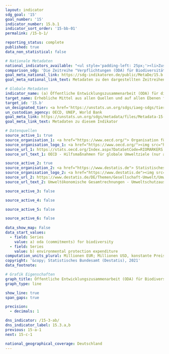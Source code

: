 ```yaml
---
layout: indicator    
sdg_goal: '15'    
goal_number: '15'    
indicator_number: 15.b.1    
indicator_sort_order: '15-bb-01'    
permalink: /15-b-1/    

reporting_status: complete    
published: true    
data_non_statistical: false    

# Nationale Metadaten    
national_indicators_available: "<ul style='padding-left: 25px;'><li>Zusagen (ODA) für Biodiversität</li> <li> Umweltschutzausgaben</li></ul>"    
comparison_sdg: 'Die Zeitreihe "Verpflichtungen (ODA) für Biodiversität" entspricht den globalen Metadaten. Die Zeitreihe "Bruttoentwicklungsausgaben für den Forstsektor" bietet zusätzliche Informationen.'    
goal_meta_national_link: https://sdg-indikatoren.de/public/MetaDe/15.b.1.pdf    
goal_meta_national_link_text: Metadaten zu den dargestellten Zeitreihen    

# Globale Metadaten    
indicator_name: (a) Öffentliche Entwicklungszusammenarbeit (ODA) für die Erhaltung und nachhaltige Nutzung der biologischen Vielfalt und (b) Einnahmen und Finanzmittel, die über die für die biologische Vielfalt maßgeblichen ökologischen Instrumente generiert wurden    
target_name: Erhebliche Mittel aus allen Quellen und auf allen Ebenen für die Finanzierung einer nachhaltigen Bewirtschaftung der Wälder aufbringen und den Entwicklungsländern geeignete Anreize für den vermehrten Einsatz dieser Bewirtschaftungsform bieten, namentlich zum Zweck der Walderhaltung und Wiederaufforstung    
target_id: '15.b'    
un_designated_tier: <a href='https://unstats.un.org/sdgs/iaeg-sdgs/tier-classification/' title='Klicken Sie hier um weitere Informationen zur UN-Tier-Klassifikation zu erhalten.'  target='_blank'>Tier I</a>    
un_custodian_agency: OECD, UNEP, World Bank    
goal_meta_link: https://unstats.un.org/sdgs/metadata/files/Metadata-15-0b-01.pdf    
goal_meta_link_text: Metadaten zu diesem Indikator        

# Datenquellen
source_active_1: true
source_organisation_1: <a href="https://www.oecd.org/"> Organisation für wirtschaftliche Zusammenarbeit und Entwicklung (OECD) </a>
source_organisation_logo_1: <a href="https://www.oecd.org/"><img src="https://g205sdgs.github.io/sdg-indicators/public/OrgImgDe/oecd.png" alt="Logo oecd" style="height:60px; width:148px"/></a>
source_url_1: https://stats.oecd.org/Index.aspx?DataSetCode=RIOMARKERS
source_url_text_1: OECD - Hilfsmaßnahmen für globale Umweltziele (nur auf Englisch und Französisch verfügbar)

source_active_2: true
source_organisation_2: <a href="https://www.destatis.de"> Statistisches Bundesamt (Destatis) </a>
source_organisation_logo_2: <a href="https://www.destatis.de"><img src="https://g205sdgs.github.io/sdg-indicators/public/OrgImgDe/destatis.png" alt="Logo destatis" style="height:60px; width:148px"/></a>
source_url_2: https://www.destatis.de/DE/Themen/Gesellschaft-Umwelt/Umwelt/UGR/umweltschutzausgaben/Tabellen/ausgaben-umweltschutz.html
source_url_text_2: Umweltökonomische Gesamtrechnungen - Umweltschutzausgaben

source_active_3: false

source_active_4: false

source_active_5: false

source_active_6: false
    
data_show_map: False    
data_start_values: 
  - field: Series
    value: a) oda (commitments) for biodiversity
  - field: Series
    value: b) environmental protection expenditure    
computation_units_plural: Millionen EUR; Millionen USD, konstante Preise (2018)    
copyright: '&copy; Statistisches Bundesamt (Destatis), 2021'    
data_footnote:     

# Grafik Eigenschaften    
graph_title: Öffentliche Entwicklungszusammenarbeit (ODA) für Biodiversität und den Forstsektor    
graph_type: line    

show_line: true
span_gaps: true

precision:
  - decimals: 1    

dns_indicator: /15-3-ab/
dns_indicator_label: 15.3.a,b
previous: 15-a-1    
next: 15-c-1    

national_geographical_coverage: Deutschland    
---
```


<span></span>